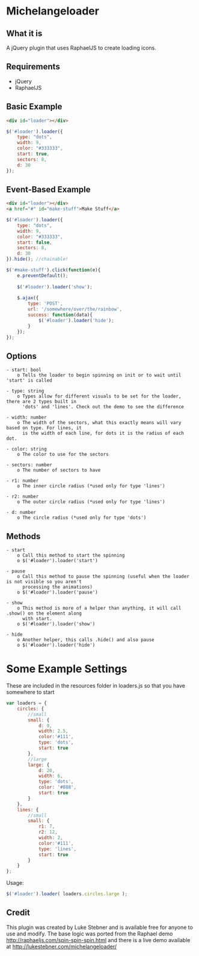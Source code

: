# Michelangeloader

## What it is
A jQuery plugin that uses RaphaelJS to create loading icons. 

## Requirements
- jQuery
- RaphaelJS

## Basic Example

````html
<div id="loader"></div>
````

````javascript
$('#loader').loader({
    type: "dots",
    width: 9,
    color: "#333333",
    start: true,
    sectors: 8,
    d: 30
});
````
## Event-Based Example

````html
<div id="loader"></div>
<a href="#" id="make-stuff">Make Stuff</a>
````

````javascript
$('#loader').loader({
	type: "dots",
	width: 9,
	color: "#333333",
	start: false,
	sectors: 8,
	d: 30
}).hide(); //chainable!

$('#make-stuff').click(function(e){
	e.preventDefault();
	
	$('#loader').loader('show');
	
	$.ajax({
		type: 'POST',
		url: '/somewhere/over/the/rainbow',
		success: function(data){
			$('#loader').loader('hide');
		}
	});
});
````

## Options

````
- start: bool
	o Tells the loader to begin spinning on init or to wait until 'start' is called
	
- type: string
	o Types allow for different visuals to be set for the loader, there are 2 types built in 
	  'dots' and 'lines'. Check out the demo to see the difference
	
- width: number
	o The width of the sectors, what this exactly means will vary based on type. For lines, it 
	  is the width of each line, for dots it is the radius of each dot.
	
- color: string
	o The color to use for the sectors
	
- sectors: number
	o The number of sectors to have
	
- r1: number
	o The inner circle radius (*used only for type 'lines')
	
- r2: number
	o The outer circle radius (*used only for type 'lines')
	
- d: number
	o The circle radius (*used only for type 'dots')
````


## Methods

````
- start
	o Call this method to start the spinning
	o $('#loader').loader('start')
	
- pause
	o Call this method to pause the spinning (useful when the loader is not visible so you aren't 
	  processing the animations)
	o $('#loader').loader('pause')

- show
	o This method is more of a helper than anything, it will call .show() on the element along 
	  with start.
	o $('#loader').loader('show')
	
- hide
	o Another helper, this calls .hide() and also pause
	o $('#loader').loader('hide')
````
	
# Some Example Settings

These are included in the resources folder in loaders.js so that you have somewhere to start

````javascript
var loaders = {
	circles: {
		//small
		small: {
			d: 9,
			width: 2.5,
			color:'#111',
			type: 'dots',
			start: true
		},
		//large
		large: {
			d: 20,
			width: 6,
			type: 'dots',
			color: '#888',
			start: true
		}
	},
	lines: {
		//small
		small: {
			r1: 7,
			r2: 12,
			width: 2,
			color:'#111',
			type: 'lines',
			start: true
		}
	}
};
````

Usage:
````javascript
$('#loader').loader( loaders.circles.large );
````


## Credit
This plugin was created by Luke Stebner and is available free for anyone to use and modify. The base 
logic was ported from the Raphael demo http://raphaeljs.com/spin-spin-spin.html and there is a live
demo available at http://lukestebner.com/michelangeloader/


